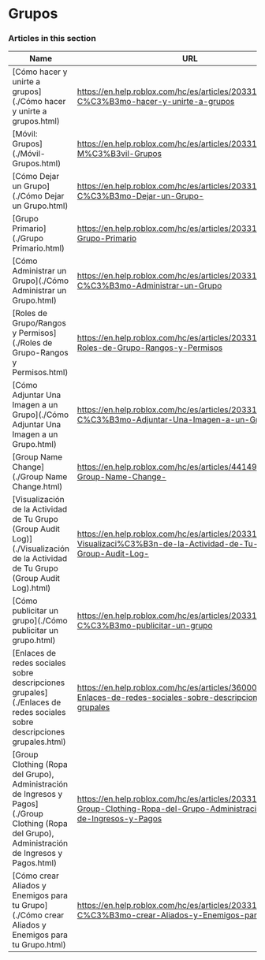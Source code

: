 # Grupos  
### Articles in this section
Name|URL
-|-
[Cómo hacer y unirte a grupos](./Cómo hacer y unirte a grupos.html) |https://en.help.roblox.com/hc/es/articles/203313730-C%C3%B3mo-hacer-y-unirte-a-grupos
[Móvil: Grupos](./Móvil- Grupos.html) |https://en.help.roblox.com/hc/es/articles/203313490-M%C3%B3vil-Grupos
[Cómo Dejar un Grupo](./Cómo Dejar un Grupo.html) |https://en.help.roblox.com/hc/es/articles/203313790-C%C3%B3mo-Dejar-un-Grupo-
[Grupo Primario](./Grupo Primario.html) |https://en.help.roblox.com/hc/es/articles/203313740-Grupo-Primario
[Cómo Administrar un Grupo](./Cómo Administrar un Grupo.html) |https://en.help.roblox.com/hc/es/articles/203313810-C%C3%B3mo-Administrar-un-Grupo
[Roles de Grupo/Rangos y Permisos](./Roles de Grupo-Rangos y Permisos.html) |https://en.help.roblox.com/hc/es/articles/203313770-Roles-de-Grupo-Rangos-y-Permisos
[Cómo Adjuntar Una Imagen a un Grupo](./Cómo Adjuntar Una Imagen a un Grupo.html) |https://en.help.roblox.com/hc/es/articles/203313800-C%C3%B3mo-Adjuntar-Una-Imagen-a-un-Grupo
[Group Name Change](./Group Name Change.html) |https://en.help.roblox.com/hc/es/articles/4414930974228-Group-Name-Change-
[Visualización de la Actividad de Tu Grupo (Group Audit Log)](./Visualización de la Actividad de Tu Grupo (Group Audit Log).html) |https://en.help.roblox.com/hc/es/articles/203313780-Visualizaci%C3%B3n-de-la-Actividad-de-Tu-Grupo-Group-Audit-Log-
[Cómo publicitar un grupo](./Cómo publicitar un grupo.html) |https://en.help.roblox.com/hc/es/articles/203313820-C%C3%B3mo-publicitar-un-grupo
[Enlaces de redes sociales sobre descripciones grupales](./Enlaces de redes sociales sobre descripciones grupales.html) |https://en.help.roblox.com/hc/es/articles/360000910946-Enlaces-de-redes-sociales-sobre-descripciones-grupales
[Group Clothing (Ropa del Grupo), Administración de Ingresos y Pagos](./Group Clothing (Ropa del Grupo), Administración de Ingresos y Pagos.html) |https://en.help.roblox.com/hc/es/articles/203313830-Group-Clothing-Ropa-del-Grupo-Administraci%C3%B3n-de-Ingresos-y-Pagos
[Cómo crear Aliados y Enemigos para tu Grupo](./Cómo crear Aliados y Enemigos para tu Grupo.html) |https://en.help.roblox.com/hc/es/articles/203313750-C%C3%B3mo-crear-Aliados-y-Enemigos-para-tu-Grupo